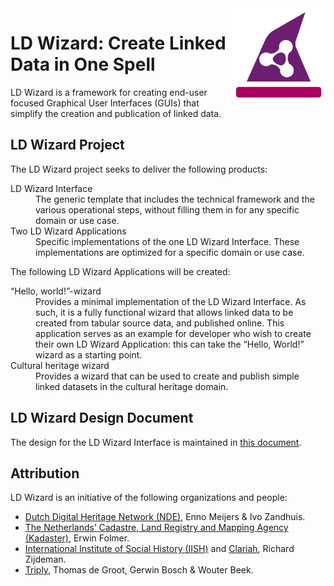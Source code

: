 <img src="docs/img/LDWizard-square.png" align="right" height="150">

# LD Wizard: Create Linked Data in One Spell

LD Wizard is a framework for creating end-user focused Graphical User Interfaces (GUIs) that simplify the creation and publication of linked data.

## LD Wizard Project

The LD Wizard project seeks to deliver the following products:
<dl>
  <dt>LD Wizard Interface</dt>
  <dd>The generic template that includes the technical framework and the various operational steps, without filling them in for any specific domain or use case.</dd>
  <dt>Two LD Wizard Applications</dt>
  <dd>Specific implementations of the one LD Wizard Interface.  These implementations are optimized for a specific domain or use case.</dd>
</dt>

The following LD Wizard Applications will be created:
<dl>
  <dt>“Hello, world!”-wizard</dt>
  <dd>Provides a minimal implementation of the LD Wizard Interface.  As such, it is a fully functional wizard that allows linked data to be created from tabular source data, and published online.  This application serves as an example for developer who wish to create their own LD Wizard Application: this can take the “Hello, World!” wizard as a starting point.</dd>
  <dt>Cultural heritage wizard</dt>
  <dd>Provides a wizard that can be used to create and publish simple linked datasets in the cultural heritage domain.</dd>
</dl>

## LD Wizard Design Document

The design for the LD Wizard Interface is maintained in [this document](docs/design.md).

## Attribution

LD Wizard is an initiative of the following organizations and people:

- [Dutch Digital Heritage Network (NDE)](https://www.netwerkdigitaalerfgoed.nl/en), Enno Meijers & Ivo Zandhuis.
-  [The Netherlands’ Cadastre, Land Registry and Mapping Agency (Kadaster)](https://www.kadaster.nl), Erwin Folmer.
- [International Institute of Social History (IISH)](https://iisg.amsterdam/en) and [Clariah](https://www.clariah.nl), Richard Zijdeman.
- [Triply](https://triply.cc), Thomas de Groot, Gerwin Bosch & Wouter Beek.
